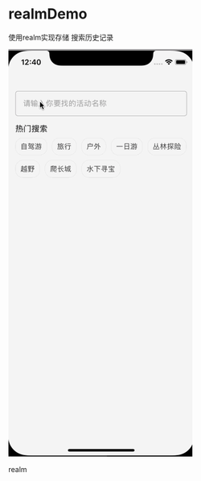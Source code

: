 # realmDemo
使用realm实现存储 搜索历史记录

![image](https://github.com/SCJMENGMENG/realmDemo/blob/master/realmGIF.gif)

realm
